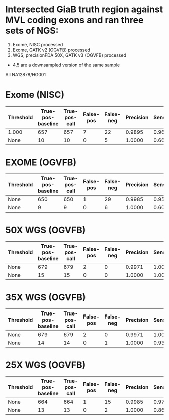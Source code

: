 # Intersected GiaB truth region against MVL coding exons and ran three sets of NGS:

1. Exome, NISC processed
2. Exome, GATK v2 (OGVFB) processed
3. WGS, precisionFDA 50X, GATK v3 (OGVFB) processed
- 4,5 are a downsampled version of the same sample

All NA12878/HG001

# Exome (NISC)
Threshold|True-pos-baseline|True-pos-call|False-pos|False-neg|Precision|Sensitivity|F-measure|Test
-------|----------|--------|--------|------|------|---------|------------|-----
1.000|657|657|7|22|0.9895|0.9676|0.9784|SNP
None|10|10|0|5|1.0000|0.6667|0.8000|INDEL

# EXOME (OGVFB)
Threshold|True-pos-baseline|True-pos-call|False-pos|False-neg|Precision|Sensitivity|F-measure|Test
-------|----------|--------|--------|------|------|---------|------------|-----
None|650|650|1|29|0.9985|0.9573|0.9774|SNP
None|9|9|0|6|1.0000|0.6000|0.750|INDEL

# 50X WGS (OGVFB)
Threshold|True-pos-baseline|True-pos-call|False-pos|False-neg|Precision|Sensitivity|F-measure|Test
-------|----------|--------|--------|------|------|---------|------------|-----
None|679|679|2|0|0.9971|1.0000|0.9985|SNP
None|15|15|0|0|1.0000|1.0000|1.0000|INDEL
# 35X WGS (OGVFB)
Threshold|True-pos-baseline|True-pos-call|False-pos|False-neg|Precision|Sensitivity|F-measure|Test
-------|----------|--------|--------|------|------|---------|------------|-----
None|679|679|2|0|0.9971|1.0000|0.9985
None|14|14|0|1|1.0000|0.9333|0.9655|INDEL
# 25X WGS (OGVFB)
Threshold|True-pos-baseline|True-pos-call|False-pos|False-neg|Precision|Sensitivity|F-measure|Test
-------|----------|--------|--------|------|------|---------|------------|-----
None|664|664|1|15|0.9985|0.9779|0.9881|SNP
None|13|13|0|2|1.0000|0.8667|0.9286|INDEL

